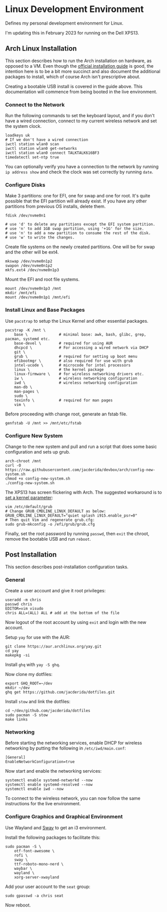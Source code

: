 # Linux Development Environment

Defines my personal development environment for Linux.

I'm updating this in February 2023 for running on the Dell XPS13.

## Arch Linux Installation

This section describes how to run the Arch installation on hardware, as opposed to a VM. Even though the [official installation guide](https://wiki.archlinux.org/title/installation_guide) is good, the intention here is to be a bit more succinct and also document the additional packages to install, which of course Arch isn't prescriptive about.

Creating a bootable USB install is covered in the guide above. This documentation will commence from being booted in the live environment.

### Connect to the Network

Run the following commands to set the keyboard layout, and if you don't have a wired connection, connect to my current wireless network and set the system clock.

```
loadkeys uk
# If we don't have a wired connection
iwctl station wlan0 scan
iwctl station wlan0 get-networks
iwctl station wlan0 connect TALKTALK616BF3
timedatectl set-ntp true
```

You can optionally verify you have a connection to the network by running `ip address show` and check the clock was set correctly by running `date`.

### Configure Disks

Make 3 partitions: one for EFI, one for swap and one for root. It's quite possible that the EFI partition will already exist. If you have any other partitions from previous OS installs, delete them.

```
fdisk /dev/nvme0n1

# use 'd' to delete any partitions except the EFI system partition.
# use 'n' to add 1GB swap partition, using '+1G' for the size.
# use 'n' to add a new partition to consume the rest of the disk.
# use 'w' to write the changes.
```

Create file systems on the newly created partitions. One will be for swap and the other will be ext4.

```
mkswap /dev/nvme0n1p2
swapon /dev/nvme0n1p2
mkfs.ext4 /dev/nvme0n1p3
```

Mount the EFI and root file systems.

```
mount /dev/nvme0n1p3 /mnt
mkdir /mnt/efi
mount /dev/nvme0n1p1 /mnt/efi
```

### Install Linux and Base Packages

Use `pacstrap` to setup the Linux Kernel and other essential packages.

```
pacstrap -K /mnt \
    base \              # minimal base: awk, bash, glibc, grep, pacman, systemd etc.
    base-devel \        # required for using AUR
    dhcpcd \            # For accessing a wired network via DHCP
    git \
    grub \              # required for setting up boot menu
    efibootmgr \        # also required for use with grub
    intel-ucode \       # microcode for intel processors
    linux \             # the kernel package
    linux-firmware \    # for wireless networking drivers etc.
    iw \                # wireless networking configuration
    iwd \               # wireless networking configuration
    man-db \
    man-pages \
    sudo \
    texinfo \           # required for man pages
    vim \
```

Before proceeding with change root, generate an fstab file.

```
genfstab -U /mnt >> /mnt/etc/fstab
```

### Configure New System

Change to the new system and pull and run a script that does some basic configuration and sets up grub.

```
arch-chroot /mnt
curl -O https://raw.githubusercontent.com/jacderida/devbox/arch/config-new-system.sh
chmod +x config-new-system.sh
./config-new-system.sh
```

The XPS13 has screen flickering with Arch. The suggested workaround is to [set a kernel parameter](https://wiki.archlinux.org/title/Intel_graphics#Screen_flickering):
```
vim /etc/default/grub
# Change GRUB_CMDLINE_LINUX_DEFAULT as below:
GRUB_CMDLINE_LINUX_DEFAULT="quiet splash i915.enable_psr=0"
# Then quit Vim and regenerate grub.cfg:
sudo grub-mkconfig -o /efi/grub/grub.cfg
```

Finally, set the root password by running `passwd`, then `exit` the chroot, remove the bootable USB and run `reboot`.

## Post Installation

This section describes post-installation configuration tasks.

### General

Create a user account and give it root privileges:
```
useradd -m chris
passwd chris
EDITOR=vim visudo
chris ALL=(ALL) ALL # add at the bottom of the file
```
Now logout of the root account by using `exit` and login with the new account.

Setup `yay` for use with the AUR:
```
git clone https://aur.archlinux.org/yay.git
cd yay
makepkg -si
```

Install `ghq` with `yay -S ghq`.

Now clone my dotfiles:
```
export GHQ_ROOT=~/dev
mkdir ~/dev
ghq get https://github.com/jacderida/dotfiles.git
```

Install `stow` and link the dotfiles:
```
cd ~/dev/github.com/jacderida/dotfiles
sudo pacman -S stow
make links
```

### Networking

Before starting the networking services, enable DHCP for wireless networking by putting the following in `/etc/iwd/main.conf`:
```
[General]
EnableNetworkConfiguration=true
```

Now start and enable the networking services:
```
systemctl enable systemd-networkd --now
systemctl enable systemd-resolved --now
systemctl enable iwd --now
```

To connect to the wireless network, you can now follow the same instructions for the live environment.

### Configure Graphics and Graphical Environment

Use Wayland and [Sway](https://github.com/swaywm/sway) to get an i3 environment.

Install the following packages to facilitate this:
```
sudo pacman -S \
    otf-font-awesome \
    rofi \
    sway \
    ttf-roboto-mono-nerd \
    waybar \
    wayland \
    xorg-server-xwayland
```

Add your user account to the `seat` group:
```
sudo gpasswd -a chris seat
```

Now reboot.
